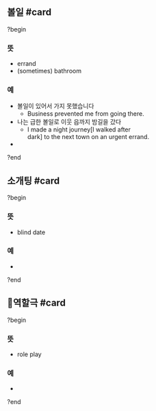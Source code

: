 ## 볼일 #card
?begin
### 뜻
- errand
- (sometimes) bathroom
### 예
- 볼일이 있어서 가지 못했습니다
	- Business prevented me from going there.
- 나는 급한 볼일로 이웃 읍까지 밤길을 갔다
	- I made a night journey[I walked after dark] to the next town on an urgent errand.
-
<!--SR:!2025-09-22,54,254--> 
?end



## 소개팅 #card
?begin
### 뜻
- blind date
### 예
-
<!--SR:!2026-09-29,351,290-->
?end

## 역할극 #card
?begin
### 뜻
- role play
### 예
-
?end
